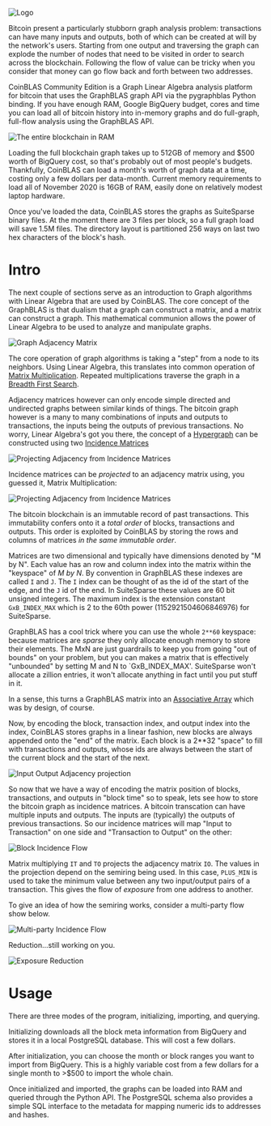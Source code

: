 
![Logo](./docs/Logo.png)

Bitcoin present a particularly stubborn graph analysis problem:
transactions can have many inputs and outputs, both of which can be
created at will by the network's users.  Starting from one output and
traversing the graph can explode the number of nodes that need to be
visited in order to search across the blockchain.  Following the flow
of value can be tricky when you consider that money can go flow back
and forth between two addresses.

CoinBLAS Community Edition is a Graph Linear Algebra analysis platform
for bitcoin that uses the GraphBLAS graph API via the pygraphblas
Python binding. If you have enough RAM, Google BigQuery budget, cores
and time you can load all of bitcoin history into in-memory graphs and
do full-graph, full-flow analysis using the GraphBLAS API.

![The entire blockchain in RAM](./docs/RAM.png)

Loading the full blockchain graph takes up to 512GB of memory and $500
worth of BigQuery cost, so that's probably out of most people's
budgets.  Thankfully, CoinBLAS can load a month's worth of graph data
at a time, costing only a few dollars per data-month.  Current memory
requirements to load all of November 2020 is 16GB of RAM, easily done
on relatively modest laptop hardware.

Once you've loaded the data, CoinBLAS stores the graphs as SuiteSparse
binary files.  At the moment there are 3 files per block, so a full
graph load will save 1.5M files.  The directory layout is partitioned
256 ways on last two hex characters of the block's hash.

# Intro

The next couple of sections serve as an introduction to Graph
algorithms with Linear Algebra that are used by CoinBLAS.  The core
concept of the GraphBLAS is that dualism that a graph can construct a
matrix, and a matrix can construct a graph.  This mathematical
communion allows the power of Linear Algebra to be used to analyze and
manipulate graphs.

![Graph Adjacency Matrix](./docs/Adjacency.png)

The core operation of graph algorithms is taking a "step" from a node
to its neighbors.  Using Linear Algebra, this translates into common
operation of [Matrix
Multiplication](https://en.wikipedia.org/wiki/Matrix_multiplication).
Repeated multiplications traverse the graph in a [Breadth First
Search](https://en.wikipedia.org/wiki/Breadth-first_search).

Adjacency matrices however can only encode simple directed and
undirected graphs between similar kinds of things.  The bitcoin graph
however is a many to many combinations of inputs and outputs to
transactions, the inputs being the outputs of previous transactions.
No worry, Linear Algebra's got you there, the concept of a
[Hypergraph](https://en.wikipedia.org/wiki/Hypergraph) can be
constructed using two [Incidence
Matrices](https://en.wikipedia.org/wiki/Incidence_matrix)

![Projecting Adjacency from Incidence Matrices](./docs/Incidence.png)

Incidence matrices can be *projected* to an adjacency matrix using,
you guessed it, Matrix Multiplication:

![Projecting Adjacency from Incidence Matrices](./docs/Projection.png)

The bitcoin blockchain is an immutable record of past transactions.
This immutability confers onto it a *total order* of blocks,
transactions and outputs.  This order is exploited by CoinBLAS by
storing the rows and columns of matrices *in the same immutable
order*.

Matrices are two dimensional and typically have dimensions denoted by
"M by N". Each value has an row and column index into the matrix
within the "keyspace" of *M by N*.  By convention in GraphBLAS these
indexes are called `I` and `J`.  The `I` index can be thought of as
the id of the start of the edge, and the `J` id of the end.  In
SuiteSparse these values are 60 bit unsigned integers.  The maximum
index is the extension constant `GxB_INDEX_MAX` which is 2 to the 60th
power (1152921504606846976) for SuiteSparse.

GraphBLAS has a cool trick where you can use the whole `2**60`
keyspace: because matrices are *sparse* they only allocate enough
memory to store their elements.  The MxN are just guardrails to keep
you from going "out of bounds" on your problem, but you can makes a
matrix that is effectively "unbounded" by setting M and N to
`GxB_INDEX_MAX'.  SuiteSparse won't allocate a zillion entries, it
won't allocate anything in fact until you put stuff in it.

In a sense, this turns a GraphBLAS matrix into an [Associative
Array](https://en.wikipedia.org/wiki/Associative_array) which was by
design, of course.

Now, by encoding the block, transaction index, and output index into
the index, CoinBLAS stores graphs in a linear fashion, new blocks are
always appended onto the "end" of the matrix.  Each block is a 2**32
"space" to fill with transactions and outputs, whose ids are always
between the start of the current block and the start of the next.

![Input Output Adjacency projection](./docs/Blocktime.png)

So now that we have a way of encoding the matrix position of blocks,
transactions, and outputs in "block time" so to speak, lets see how to
store the bitcoin graph as incidence matrices.  A bitcoin transcation
can have multiple inputs and outputs.  The inputs are (typically) the
outputs of previous transactions.  So our incidence matrices will map
"Input to Transaction" on one side and "Transaction to Output" on the
other:

![Block Incidence Flow](./docs/TxFlow.png)

Matrix multiplying `IT` and `TO` projects the adjacency matrix `IO`.
The values in the projection depend on the semiring being used.  In
this case, `PLUS_MIN` is used to take the minimum value between any
two input/output pairs of a transaction.  This gives the flow of
*exposure* from one address to another.

To give an idea of how the semiring works, consider a multi-party flow
show below.

![Multi-party Incidence Flow](./docs/AdjacentFlow.png)

Reduction...still working on you.

![Exposure Reduction](./docs/Reduction.png)

# Usage

There are three modes of the program, initializing, importing, and
querying.

Initializing downloads all the block meta information from BigQuery
and stores it in a local PostgreSQL database.  This will cost a few
dollars.

After initialization, you can choose the month or block ranges you
want to import from BigQuery.  This is a highly variable cost from a
few dollars for a single month to >$500 to import the whole chain.

Once initialized and imported, the graphs can be loaded into RAM and
queried through the Python API.  The PostgreSQL schema also provides a
simple SQL interface to the metadata for mapping numeric ids to
addresses and hashes.

